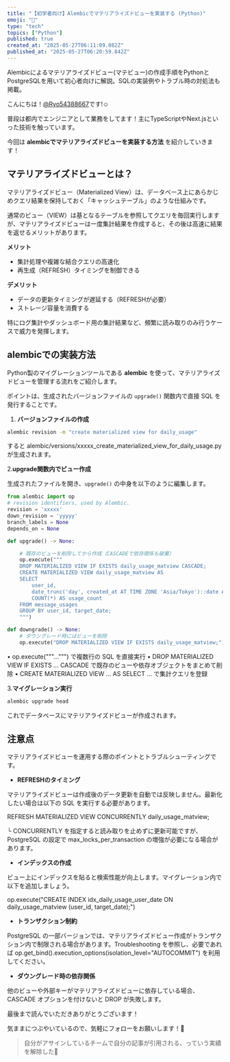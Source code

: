 ```yaml
---
title: "【初学者向け】Alembicでマテリアライズドビューを実装する (Python)"
emoji: "📝"
type: "tech"
topics: ["Python"]
published: true
created_at: "2025-05-27T06:11:09.082Z"
published_at: "2025-05-27T06:20:59.842Z"
---
```


Alembicによるマテリアライズドビュー(マテビュー)の作成手順をPythonとPostgreSQLを用いて初心者向けに解説。SQLの実装例やトラブル時の対処法も掲載。

こんにちは！[@Ryo54388667](https://x.com/Ryo54388667)です!☺️  

普段は都内でエンジニアとして業務をしてます！主にTypeScriptやNext.jsといった技術を触っています。  

今回は **alembicでマテリアライズドビューを実装する方法** を紹介していきます！

## マテリアライズドビューとは？

マテリアライズドビュー（Materialized View）は、データベース上にあらかじめクエリ結果を保持しておく「キャッシュテーブル」のような仕組みです。  

通常のビュー（VIEW）は基となるテーブルを参照してクエリを毎回実行しますが、マテリアライズドビューは一度集計結果を作成すると、その後は高速に結果を返せるメリットがあります。

**メリット**  

- 集計処理や複雑な結合クエリの高速化  
- 再生成（REFRESH）タイミングを制御できる  

**デメリット**  

- データの更新タイミングが遅延する（REFRESHが必要）  
- ストレージ容量を消費する  

特にログ集計やダッシュボード用の集計結果など、頻繁に読み取りのみ行うケースで威力を発揮します。

## alembicでの実装方法

Python製のマイグレーションツールである **alembic** を使って、マテリアライズドビューを管理する流れをご紹介します。  

ポイントは、生成されたバージョンファイルの `upgrade()` 関数内で直接 SQL を発行することです。

1. **バージョンファイルの作成**

```bash
alembic revision -m "create materialized view for daily_usage"
```

すると alembic/versions/xxxxx_create_materialized_view_for_daily_usage.py が生成されます。

2.**upgrade関数内でビュー作成**

生成されたファイルを開き、`upgrade()` の中身を以下のように編集します。

```python:aiembic/xxxx.py
from alembic import op
# revision identifiers, used by Alembic.
revision = 'xxxxx'
down_revision = 'yyyyy'
branch_labels = None
depends_on = None

def upgrade() -> None:

    # 既存のビューを削除してから作成（CASCADEで依存関係も破棄）
    op.execute("""
    DROP MATERIALIZED VIEW IF EXISTS daily_usage_matview CASCADE;
    CREATE MATERIALIZED VIEW daily_usage_matview AS
    SELECT
        user_id,
        date_trunc('day', created_at AT TIME ZONE 'Asia/Tokyo')::date AS target_date,
        COUNT(*) AS usage_count
    FROM message_usages
    GROUP BY user_id, target_date;
    """)

def downgrade() -> None:
    # ダウングレード時にはビューを削除
    op.execute("DROP MATERIALIZED VIEW IF EXISTS daily_usage_matview;")
```

•	op.execute("""…""") で複数行の SQL を直接実行
•	DROP MATERIALIZED VIEW IF EXISTS … CASCADE で既存のビューや依存オブジェクトをまとめて削除
•	CREATE MATERIALIZED VIEW … AS SELECT … で集計クエリを登録

3.**マイグレーション実行**

```bash
alembic upgrade head
```

これでデータベースにマテリアライズドビューが作成されます。

## 注意点

マテリアライズドビューを運用する際のポイントとトラブルシューティングです。

- **REFRESHのタイミング**

マテリアライズドビューは作成後のデータ更新を自動では反映しません。最新化したい場合は以下の SQL を実行する必要があります。

REFRESH MATERIALIZED VIEW CONCURRENTLY daily_usage_matview;

└ CONCURRENTLY を指定すると読み取りを止めずに更新可能ですが、PostgreSQL の設定で max_locks_per_transaction の増強が必要になる場合があります。

- **インデックスの作成**

ビュー上にインデックスを貼ると検索性能が向上します。マイグレーション内で以下を追加しましょう。

op.execute("CREATE INDEX idx_daily_usage_user_date ON daily_usage_matview (user_id, target_date);")

- **トランザクション制約**

PostgreSQL の一部バージョンでは、マテリアライズドビュー作成がトランザクション内で制限される場合があります。Troubleshooting を参照し、必要であれば op.get_bind().execution_options(isolation_level="AUTOCOMMIT") を利用してください。

- **ダウングレード時の依存関係**

他のビューや外部キーがマテリアライズドビューに依存している場合、CASCADE オプションを付けないと DROP が失敗します。

最後まで読んでいただきありがとうございます！

気ままにつぶやいているので、気軽にフォローをお願いします！🥺

> 自分がアサインしているチームで自分の記事が引用される、っていう実績を解除した🥳
